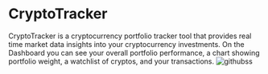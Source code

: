 # CryptoTracker

CryptoTracker is a cryptocurrency portfolio tracker tool that provides real time market data insights into your cryptocurrency investments.
On the Dashboard you can see your overall portfolio performance, a chart showing portfolio weight, a watchlist of cryptos, and your transactions.
![githubss](https://user-images.githubusercontent.com/36825464/125128712-06f71500-e0c4-11eb-8093-50840c893ceb.png)
